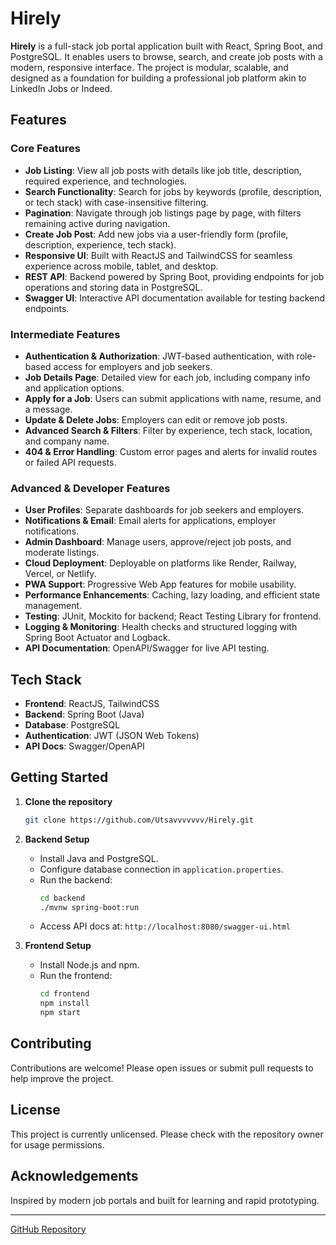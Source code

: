 # Hirely

**Hirely** is a full-stack job portal application built with React, Spring Boot, and PostgreSQL. It enables users to browse, search, and create job posts with a modern, responsive interface. The project is modular, scalable, and designed as a foundation for building a professional job platform akin to LinkedIn Jobs or Indeed.

## Features

### Core Features

- **Job Listing**: View all job posts with details like job title, description, required experience, and technologies.
- **Search Functionality**: Search for jobs by keywords (profile, description, or tech stack) with case-insensitive filtering.
- **Pagination**: Navigate through job listings page by page, with filters remaining active during navigation.
- **Create Job Post**: Add new jobs via a user-friendly form (profile, description, experience, tech stack).
- **Responsive UI**: Built with ReactJS and TailwindCSS for seamless experience across mobile, tablet, and desktop.
- **REST API**: Backend powered by Spring Boot, providing endpoints for job operations and storing data in PostgreSQL.
- **Swagger UI**: Interactive API documentation available for testing backend endpoints.

### Intermediate Features

- **Authentication & Authorization**: JWT-based authentication, with role-based access for employers and job seekers.
- **Job Details Page**: Detailed view for each job, including company info and application options.
- **Apply for a Job**: Users can submit applications with name, resume, and a message.
- **Update & Delete Jobs**: Employers can edit or remove job posts.
- **Advanced Search & Filters**: Filter by experience, tech stack, location, and company name.
- **404 & Error Handling**: Custom error pages and alerts for invalid routes or failed API requests.

### Advanced & Developer Features

- **User Profiles**: Separate dashboards for job seekers and employers.
- **Notifications & Email**: Email alerts for applications, employer notifications.
- **Admin Dashboard**: Manage users, approve/reject job posts, and moderate listings.
- **Cloud Deployment**: Deployable on platforms like Render, Railway, Vercel, or Netlify.
- **PWA Support**: Progressive Web App features for mobile usability.
- **Performance Enhancements**: Caching, lazy loading, and efficient state management.
- **Testing**: JUnit, Mockito for backend; React Testing Library for frontend.
- **Logging & Monitoring**: Health checks and structured logging with Spring Boot Actuator and Logback.
- **API Documentation**: OpenAPI/Swagger for live API testing.

## Tech Stack

- **Frontend**: ReactJS, TailwindCSS
- **Backend**: Spring Boot (Java)
- **Database**: PostgreSQL
- **Authentication**: JWT (JSON Web Tokens)
- **API Docs**: Swagger/OpenAPI

## Getting Started

1. **Clone the repository**
   ```bash
   git clone https://github.com/Utsavvvvvvv/Hirely.git
   ```

2. **Backend Setup**
   - Install Java and PostgreSQL.
   - Configure database connection in `application.properties`.
   - Run the backend:
     ```bash
     cd backend
     ./mvnw spring-boot:run
     ```
   - Access API docs at: `http://localhost:8080/swagger-ui.html`

3. **Frontend Setup**
   - Install Node.js and npm.
   - Run the frontend:
     ```bash
     cd frontend
     npm install
     npm start
     ```

## Contributing

Contributions are welcome! Please open issues or submit pull requests to help improve the project.

## License

This project is currently unlicensed. Please check with the repository owner for usage permissions.

## Acknowledgements

Inspired by modern job portals and built for learning and rapid prototyping.

---

[GitHub Repository](https://github.com/Utsavvvvvvv/Hirely)
